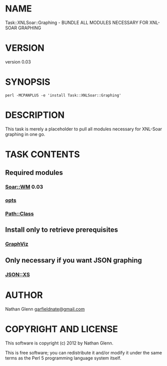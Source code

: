 # NAME

Task::XNLSoar::Graphing - BUNDLE ALL MODULES NECESSARY FOR XNL-SOAR GRAPHING

# VERSION

version 0.03

# SYNOPSIS

    perl -MCPANPLUS -e 'install Task::XNLSoar::Graphing'

# DESCRIPTION

This task is merely a placeholder to pull all modules necessary for XNL-Soar graphing in one go.

# TASK CONTENTS

## Required modules

### [Soar::WM](http://search.cpan.org/perldoc?Soar::WM) 0.03

### [opts](http://search.cpan.org/perldoc?opts)

### [Path::Class](http://search.cpan.org/perldoc?Path::Class)

## Install only to retrieve prerequisites

### [GraphViz](http://search.cpan.org/perldoc?GraphViz)

## Only necessary if you want JSON graphing

### [JSON::XS](http://search.cpan.org/perldoc?JSON::XS)

# AUTHOR

Nathan Glenn <garfieldnate@gmail.com>

# COPYRIGHT AND LICENSE

This software is copyright (c) 2012 by Nathan Glenn.

This is free software; you can redistribute it and/or modify it under
the same terms as the Perl 5 programming language system itself.
